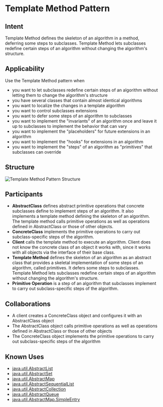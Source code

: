 # Template Method Pattern

## Intent

Template Method defines the skeleton of an algorithm in a method, deferring some steps to subclasses. Template Method lets subclasses redefine certain steps of an algorithm without changing the algorithm's structure.

## Applicability

Use the Template Method pattern when

* you want to let subclasses redefine certain steps of an algorithm without letting them to change the algorithm's structure
* you have several classes that contain almost identical algorithms
* you want to localize the changes in a template algorithm
* you want to control subclasses extensions
* you want to defer some steps of an algorithm to subclasses
* you want to implement the "invariants" of an algorithm once and leave it up to subclasses to implement the behavior that can vary
* you want to implement the "placeholders" for future extensions in an algorithm
* you want to implement the "hooks" for extensions in an algorithm
* you want to implement the "steps" of an algorithm as "primitives" that subclasses can override

## Structure

![Template Method Pattern Structure](https://refactoring.guru/images/patterns/diagrams/template-method/structure.png)

## Participants

* **AbstractClass** defines abstract primitive operations that concrete subclasses define to implement steps of an algorithm. It also implements a template method defining the skeleton of an algorithm. The template method calls primitive operations as well as operations defined in AbstractClass or those of other objects.
* **ConcreteClass** implements the primitive operations to carry out subclass-specific steps of the algorithm.
* **Client** calls the template method to execute an algorithm. Client does not know the concrete class of an object it works with, since it works with all objects via the interface of their base class.
* **Template Method** defines the skeleton of an algorithm as an abstract class that provides a skeletal implementation of some steps of an algorithm, called primitives. It defers some steps to subclasses. Template Method lets subclasses redefine certain steps of an algorithm without changing the algorithm's structure.
* **Primitive Operation** is a step of an algorithm that subclasses implement to carry out subclass-specific steps of the algorithm.

## Collaborations

* A client creates a ConcreteClass object and configures it with an AbstractClass object
* The AbstractClass object calls primitive operations as well as operations defined in AbstractClass or those of other objects
* The ConcreteClass object implements the primitive operations to carry out subclass-specific steps of the algorithm

## Known Uses

* [java.util.AbstractList](https://docs.oracle.com/javase/8/docs/api/java/util/AbstractList.html)
* [java.util.AbstractSet](https://docs.oracle.com/javase/8/docs/api/java/util/AbstractSet.html)
* [java.util.AbstractMap](https://docs.oracle.com/javase/8/docs/api/java/util/AbstractMap.html)
* [java.util.AbstractSequentialList](https://docs.oracle.com/javase/8/docs/api/java/util/AbstractSequentialList.html)
* [java.util.AbstractCollection](https://docs.oracle.com/javase/8/docs/api/java/util/AbstractCollection.html)
* [java.util.AbstractQueue](https://docs.oracle.com/javase/8/docs/api/java/util/AbstractQueue.html)
* [java.util.AbstractMap.SimpleEntry](https://docs.oracle.com/javase/8/docs/api/java/util/AbstractMap.SimpleEntry.html)




